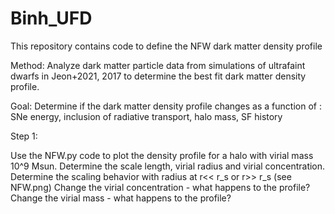 # Binh_UFD


This repository contains code to define the NFW dark matter density profile

Method: Analyze dark matter particle data from simulations of ultrafaint dwarfs in Jeon+2021, 2017 to determine the best fit dark matter density profile.

Goal: Determine if the dark matter density profile changes as a function of : SNe energy, inclusion of radiative transport, halo mass, SF history

Step 1: 

Use the NFW.py code to plot the density profile for a halo with virial mass 10^9 Msun. 
Determine the scale length, virial radius and virial concentration. 
Determine the scaling behavior with radius at r<< r_s or r>> r_s (see NFW.png)
Change the virial concentration - what happens to the profile?  
Change the virial mass - what happens to the profile?
